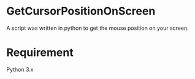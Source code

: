 # GetCursorPositionOnScreen
A script was written in python to get the mouse position on your screen.

# Requirement
Python 3.x
